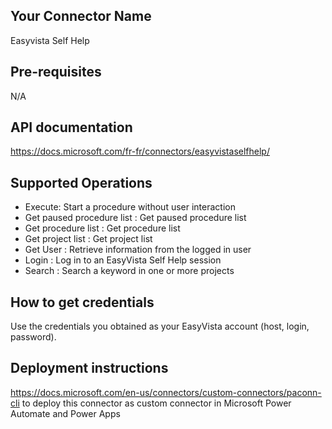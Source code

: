 ﻿
## Your Connector Name
Easyvista Self Help


## Pre-requisites
N/A


## API documentation
https://docs.microsoft.com/fr-fr/connectors/easyvistaselfhelp/


## Supported Operations
* Execute: Start a procedure without user interaction
* Get paused procedure list : Get paused procedure list
* Get procedure list	: Get procedure list
* Get project list	: Get project list
* Get User	: Retrieve information from the logged in user
* Login	: Log in to an EasyVista Self Help session
* Search	: Search a keyword in one or more projects


## How to get credentials
Use the credentials you obtained as your EasyVista account (host, login, password).


## Deployment instructions
https://docs.microsoft.com/en-us/connectors/custom-connectors/paconn-cli to deploy this connector as custom connector in Microsoft Power Automate and Power Apps

